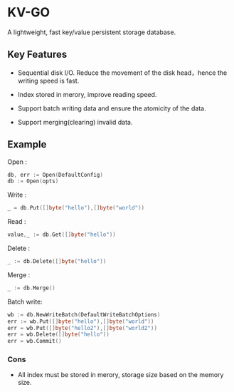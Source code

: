 #  KV-GO

A lightweight, fast key/value persistent storage database.

## Key Features

- Sequential disk I/O. Reduce the movement of the disk head，hence the writing speed is fast.

- Index stored in merory, improve reading speed.

- Support batch writing data and ensure the atomicity of the data.

- Support merging(clearing) invalid data.


## Example 
Open :

```go
db, err := Open(DefaultConfig)
db := Open(opts)
```

Write :

```go
_ = db.Put([]byte("hello"),[]byte("world"))
```

Read :

```go
value,_ := db.Get([]byte("hello"))
```

Delete :

```go
_ := db.Delete([]byte("hello"))
```

Merge :

```go
_ := db.Merge()
```

Batch write:
```go
wb := db.NewWriteBatch(DefaultWriteBatchOptions)
err := wb.Put([]byte("hello"),[]byte("world"))
err = wb.Put([]byte("hello2"),[]byte("world2"))
err = wb.Delete([]byte("hello"))
err = wb.Commit()
```

### Cons

- All index must be stored in merory, storage size based on the memory size.
